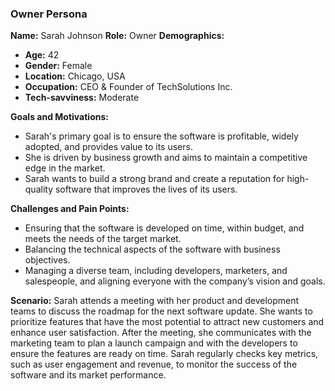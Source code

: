 ### **Owner Persona**

**Name:** Sarah Johnson
**Role:** Owner
**Demographics:**
- **Age:** 42
- **Gender:** Female
- **Location:** Chicago, USA
- **Occupation:** CEO & Founder of TechSolutions Inc.
- **Tech-savviness:** Moderate

**Goals and Motivations:**
- Sarah's primary goal is to ensure the software is profitable, widely adopted, and provides value to its users.
- She is driven by business growth and aims to maintain a competitive edge in the market.
- Sarah wants to build a strong brand and create a reputation for high-quality software that improves the lives of its users.

**Challenges and Pain Points:**
- Ensuring that the software is developed on time, within budget, and meets the needs of the target market.
- Balancing the technical aspects of the software with business objectives.
- Managing a diverse team, including developers, marketers, and salespeople, and aligning everyone with the company’s vision and goals.

**Scenario:**
Sarah attends a meeting with her product and development teams to discuss the roadmap for the next software update. She wants to prioritize features that have the most potential to attract new customers and enhance user satisfaction. After the meeting, she communicates with the marketing team to plan a launch campaign and with the developers to ensure the features are ready on time. Sarah regularly checks key metrics, such as user engagement and revenue, to monitor the success of the software and its market performance.

